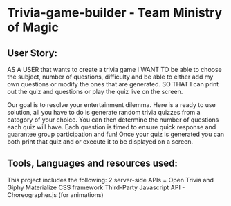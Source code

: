# Trivia-game-builder - Team Ministry of Magic

## User Story:

AS A USER that wants to create a trivia game 
I WANT TO be able to choose the subject, number of questions, difficulty and be able to either add my own questions or modify the ones that are generated.
SO THAT I can print out the quiz and questions or play the quiz live on the screen.

Our goal is to resolve your entertainment dilemma. Here is a ready to use
solution, all you have to do is generate random trivia quizzes from a category of your choice. You can then
determine the number of questions each quiz will have. Each question is timed to ensure quick response and
guarantee group participation and fun! Once your quiz is generated you can both print that quiz and or execute it to be displayed on a screen. 

## Tools, Languages and resources used:
This project includes the following: 
2 server-side APIs = Open Trivia and Giphy
Materialize CSS framework 
Third-Party Javascript API - Choreographer.js (for animations)






